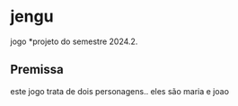 # jengu
jogo
*projeto do semestre 2024.2.
## Premissa

este jogo trata de dois personagens.. eles são maria e joao 


